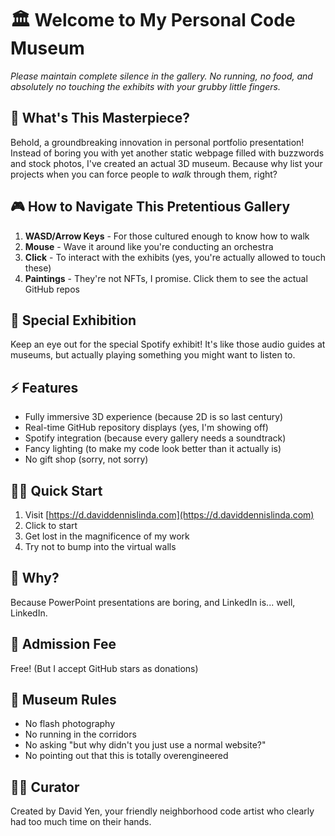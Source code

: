 # 🏛️ Welcome to My Personal Code Museum

_Please maintain complete silence in the gallery. No running, no food, and absolutely no touching the exhibits with your grubby little fingers._

## 🎨 What's This Masterpiece?

Behold, a groundbreaking innovation in personal portfolio presentation! Instead of boring you with yet another static webpage filled with buzzwords and stock photos, I've created an actual 3D museum. Because why list your projects when you can force people to _walk_ through them, right?

## 🎮 How to Navigate This Pretentious Gallery

1. **WASD/Arrow Keys** - For those cultured enough to know how to walk
2. **Mouse** - Wave it around like you're conducting an orchestra
3. **Click** - To interact with the exhibits (yes, you're actually allowed to touch these)
4. **Paintings** - They're not NFTs, I promise. Click them to see the actual GitHub repos

## 🎵 Special Exhibition

Keep an eye out for the special Spotify exhibit! It's like those audio guides at museums, but actually playing something you might want to listen to.

## ⚡ Features

- Fully immersive 3D experience (because 2D is so last century)
- Real-time GitHub repository displays (yes, I'm showing off)
- Spotify integration (because every gallery needs a soundtrack)
- Fancy lighting (to make my code look better than it actually is)
- No gift shop (sorry, not sorry)

## 🏃‍♂️ Quick Start

1. Visit [https://d.daviddennislinda.com](https://d.daviddennislinda.com)
2. Click to start
3. Get lost in the magnificence of my work
4. Try not to bump into the virtual walls

## 🤔 Why?

Because PowerPoint presentations are boring, and LinkedIn is... well, LinkedIn.

## 🎫 Admission Fee

Free! (But I accept GitHub stars as donations)

## 🚫 Museum Rules

- No flash photography
- No running in the corridors
- No asking "but why didn't you just use a normal website?"
- No pointing out that this is totally overengineered

## 👨‍💻 Curator

Created by David Yen, your friendly neighborhood code artist who clearly had too much time on their hands.
